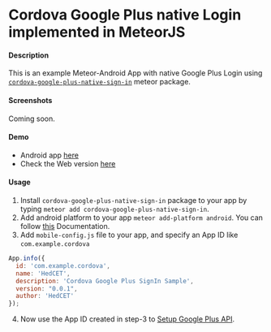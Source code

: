 # Cordova Google Plus native Login implemented in MeteorJS
#### Description

This is an example Meteor-Android App with native Google Plus Login using [`cordova-google-plus-native-sign-in`](https://atmospherejs.com/hedcet/cordova-google-plus-native-sign-in) meteor package.
#### Screenshots
Coming soon.
#### Demo
*   Android app [here](https://github.com/sujith3g/meteor-g-plus/tree/master/.APK)  
*   Check the Web version [here](http://googleplus.meteor.com/)

#### Usage
1.  Install `cordova-google-plus-native-sign-in` package to your app by typing `meteor add cordova-google-plus-native-sign-in`.
2.  Add android platform to your app `meteor add-platform android`. You can follow [this](https://github.com/meteor/meteor/wiki/Meteor-Cordova-Phonegap-integration) Documentation.
3.  Add `mobile-config.js` file to your app, and specify an App ID like `com.example.cordova`
 
  ```javascript
  App.info({
    id: 'com.example.cordova',
    name: 'HedCET',
    description: 'Cordova Google Plus SignIn Sample',
    version: "0.0.1",
    author: 'HedCET'
});
  ```
  
4.  Now use the App ID created in step-3 to [Setup Google Plus API](https://developers.google.com/+/mobile/android/samples/quickstart-android).
